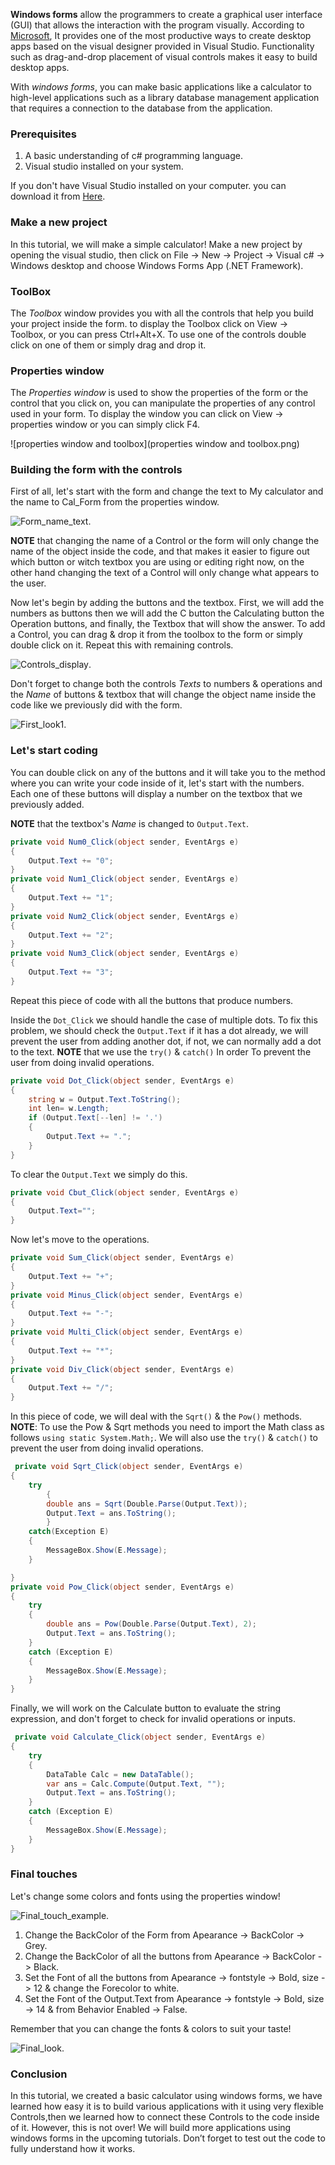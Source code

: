 **Windows forms** allow the programmers to create a graphical user interface (GUI) that allows the interaction with the program visually. According to [Microsoft](https://docs.microsoft.com/en-us/dotnet/desktop/winforms/overview/?view=netdesktop-5.0), It provides one of the most productive ways to create desktop apps based on the visual designer provided in Visual Studio. Functionality such as drag-and-drop placement of visual controls makes it easy to build desktop apps.

With *windows forms*, you can make basic applications like a calculator to high-level applications such as a library database management application that requires a connection to the database from the application.
### Prerequisites
1. A basic understanding of c# programming language.
2. Visual studio installed on your system.

If you don't have Visual Studio installed on your computer. you can download it from [Here](https://visualstudio.microsoft.com/downloads/).

### Make a new project
In this tutorial, we will make a simple calculator! Make a new project by opening the visual studio, then click on File -> New -> Project -> Visual c# -> Windows desktop and choose Windows Forms App (.NET Framework).

### ToolBox
The *Toolbox* window provides you with all the controls that help you build your project inside the form. to display the Toolbox click on View -> Toolbox, or you can press Ctrl+Alt+X. To use one of the controls double click on one of them or simply drag and drop it.

### Properties window
The *Properties window* is used to show the properties of the form or the control that you click on, you can manipulate the properties of any control used in your form. To display the window you can click on View -> properties window or you can simply click F4.   

![properties window and toolbox](properties window and toolbox.png)

### Building the form with the controls
First of all, let's start with the form and change the text to My calculator and the name to Cal_Form from the properties window.

![Form_name_text](Form_name_text.png).


**NOTE** that changing the name of a Control or the form will only change the name of the object inside the code, and that makes it easier to figure out which button or witch textbox you are using or editing right now, on the other hand changing the text of a Control will only change what appears to the user.

Now let's begin by adding the buttons and the textbox. First, we will add the numbers as buttons then we will add the C button the Calculating button the Operation buttons, and finally, the Textbox that will show the answer. To add a Control, you can drag & drop it from the toolbox to the form or simply double click on it. Repeat this with remaining controls.

![Controls_display](Controls_display.png).

Don't forget to change both the controls *Texts* to numbers & operations and the *Name* of buttons & textbox that will change the object name inside the code like we previously did with the form.

![First_look1](First_look1.png).

### Let's start coding
You can double click on any of the buttons and it will take you to the method where you can write your code inside of it, let's start with the numbers.
Each one of these buttons will display a number on the textbox that we previously added.

**NOTE** that the textbox's *Name* is changed to `Output.Text`.

```c#
private void Num0_Click(object sender, EventArgs e)
{
    Output.Text += "0";
}
private void Num1_Click(object sender, EventArgs e)
{
    Output.Text += "1";
}
private void Num2_Click(object sender, EventArgs e)
{
    Output.Text += "2";
}
private void Num3_Click(object sender, EventArgs e)
{
    Output.Text += "3";
}
```

Repeat this piece of code with all the buttons that produce numbers.

Inside the `Dot_Click` we should handle the case of multiple dots. To fix this problem, we should check the `Output.Text` if it has a dot already, we will prevent the user from adding another dot, if not, we can normally add a dot to the text. **NOTE** that we use the `try()` & `catch()` In order To prevent the user from doing invalid operations.

```c#
private void Dot_Click(object sender, EventArgs e)
{
    string w = Output.Text.ToString();
    int len= w.Length;
    if (Output.Text[--len] != '.')
    {
        Output.Text += ".";
    }
}
```

To clear the `Output.Text` we simply do this.

```c#
private void Cbut_Click(object sender, EventArgs e)
{
    Output.Text="";
}
```

Now let's move to the operations.

```c#
private void Sum_Click(object sender, EventArgs e)
{
    Output.Text += "+";
}
private void Minus_Click(object sender, EventArgs e)
{
    Output.Text += "-";
}
private void Multi_Click(object sender, EventArgs e)
{
    Output.Text += "*";
}
private void Div_Click(object sender, EventArgs e)
{
    Output.Text += "/";
}
```

In this piece of code, we will deal with the `Sqrt()` & the `Pow()` methods.
**NOTE**: To use the Pow & Sqrt methods you need to import the Math class as follows `using static System.Math;`.
We will also use the `try()` & `catch()` to prevent the user from doing invalid operations.

```c#
 private void Sqrt_Click(object sender, EventArgs e)
{              
    try
        {
        double ans = Sqrt(Double.Parse(Output.Text));
        Output.Text = ans.ToString();
        }
    catch(Exception E)
    {
        MessageBox.Show(E.Message);
    }

}
private void Pow_Click(object sender, EventArgs e)
{
    try
    {
        double ans = Pow(Double.Parse(Output.Text), 2);
        Output.Text = ans.ToString();
    }
    catch (Exception E)
    {
        MessageBox.Show(E.Message);
    }
}
```

Finally, we will work on the Calculate button to evaluate the string expression, and don't forget to check for invalid operations or inputs.

```c#
 private void Calculate_Click(object sender, EventArgs e)
{
    try
    {
        DataTable Calc = new DataTable();
        var ans = Calc.Compute(Output.Text, "");
        Output.Text = ans.ToString();
    }
    catch (Exception E)
    {
        MessageBox.Show(E.Message);
    }
}
```

### Final touches
Let's change some colors and fonts using the properties window!

![Final_touch_example](Final_touch_example.png).

1. Change the BackColor of the Form from Apearance -> BackColor -> Grey.
1. Change the BackColor of all the buttons from Apearance -> BackColor -> Black.
1. Set the Font of all the buttons from Apearance -> fontstyle -> Bold, size -> 12 & change the Forecolor to white.
1. Set the Font of the Output.Text from Apearance -> fontstyle -> Bold, size -> 14 & from Behavior Enabled -> False.

Remember that you can change the fonts & colors to suit your taste!


![Final_look](Final_look.png).

### Conclusion
In this tutorial, we created a basic calculator using windows forms, we have learned how easy it is to build various applications with it using very flexible Controls,then we learned how to connect these Controls to the code inside of it. However, this is not over! We will build more applications using windows forms in the upcoming tutorials. Don’t forget to test out the code to fully understand how it works.


